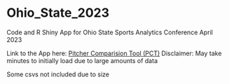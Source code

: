 # Ohio_State_2023
Code and R Shiny App for Ohio State Sports Analytics Conference April 2023

Link to the App here: [Pitcher Comparision Tool (PCT)](https://7dej8y-isaac-blumhoefer.shinyapps.io/PitchComparisonTool/)
Disclaimer: May take minutes to initially load due to large amounts of data

Some csvs not included due to size
